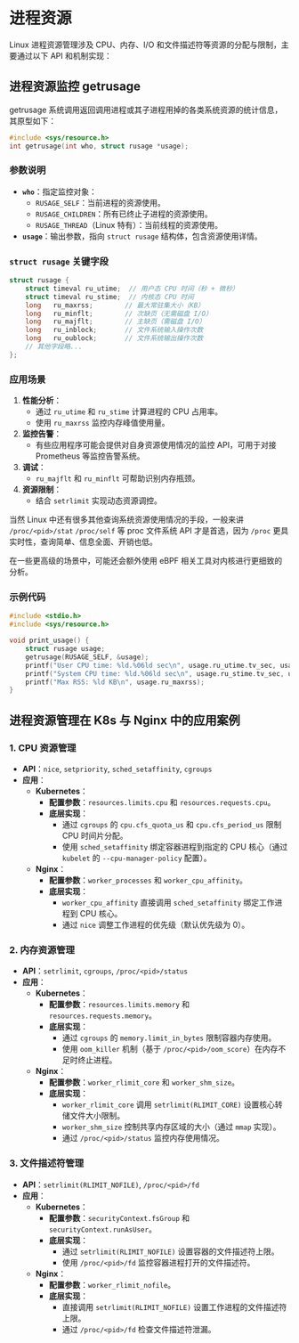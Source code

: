 # 进程资源

Linux 进程资源管理涉及 CPU、内存、I/O 和文件描述符等资源的分配与限制，主要通过以下 API 和机制实现：

## 进程资源监控 getrusage

getrusage 系统调用返回调用进程或其子进程用掉的各类系统资源的统计信息，其原型如下：

```c
#include <sys/resource.h>
int getrusage(int who, struct rusage *usage);
```

### 参数说明

- **`who`**：指定监控对象：
  - `RUSAGE_SELF`：当前进程的资源使用。
  - `RUSAGE_CHILDREN`：所有已终止子进程的资源使用。
  - `RUSAGE_THREAD`（Linux 特有）：当前线程的资源使用。
- **`usage`**：输出参数，指向 `struct rusage` 结构体，包含资源使用详情。

### `struct rusage` 关键字段

```c
struct rusage {
    struct timeval ru_utime;  // 用户态 CPU 时间（秒 + 微秒）
    struct timeval ru_stime;  // 内核态 CPU 时间
    long   ru_maxrss;        // 最大常驻集大小（KB）
    long   ru_minflt;        // 次缺页（无需磁盘 I/O）
    long   ru_majflt;        // 主缺页（需磁盘 I/O）
    long   ru_inblock;       // 文件系统输入操作次数
    long   ru_oublock;       // 文件系统输出操作次数
    // 其他字段略...
};
```

### 应用场景

1. **性能分析**：
   - 通过 `ru_utime` 和 `ru_stime` 计算进程的 CPU 占用率。
   - 使用 `ru_maxrss` 监控内存峰值使用量。
2. **监控告警**：
   - 有些应用程序可能会提供对自身资源使用情况的监控 API，可用于对接 Prometheus 等监控告警系统。
3. **调试**：
   - `ru_majflt` 和 `ru_minflt` 可帮助识别内存瓶颈。
4. **资源限制**：
   - 结合 `setrlimit` 实现动态资源调控。

当然 Linux 中还有很多其他查询系统资源使用情况的手段，一般来讲 `/proc/<pid>/stat` `/proc/self`
等 proc 文件系统 API 才是首选，因为 `/proc` 更具实时性，查询简单、信息全面、开销也低。

在一些更高级的场景中，可能还会额外使用 eBPF 相关工具对内核进行更细致的分析。

### 示例代码

```c
#include <stdio.h>
#include <sys/resource.h>

void print_usage() {
    struct rusage usage;
    getrusage(RUSAGE_SELF, &usage);
    printf("User CPU time: %ld.%06ld sec\n", usage.ru_utime.tv_sec, usage.ru_utime.tv_usec);
    printf("System CPU time: %ld.%06ld sec\n", usage.ru_stime.tv_sec, usage.ru_stime.tv_usec);
    printf("Max RSS: %ld KB\n", usage.ru_maxrss);
}
```

## 进程资源管理在 K8s 与 Nginx 中的应用案例

### 1. CPU 资源管理

- **API**：`nice`, `setpriority`, `sched_setaffinity`, `cgroups`
- **应用**：
  - **Kubernetes**：
    - **配置参数**：`resources.limits.cpu` 和 `resources.requests.cpu`。
    - **底层实现**：
      - 通过 `cgroups` 的 `cpu.cfs_quota_us` 和 `cpu.cfs_period_us` 限制 CPU 时间片分配。
      - 使用 `sched_setaffinity` 绑定容器进程到指定的 CPU 核心（通过 `kubelet` 的
        `--cpu-manager-policy` 配置）。
  - **Nginx**：
    - **配置参数**：`worker_processes` 和 `worker_cpu_affinity`。
    - **底层实现**：
      - `worker_cpu_affinity` 直接调用 `sched_setaffinity` 绑定工作进程到 CPU 核心。
      - 通过 `nice` 调整工作进程的优先级（默认优先级为 0）。

### 2. 内存资源管理

- **API**：`setrlimit`, `cgroups`, `/proc/<pid>/status`
- **应用**：
  - **Kubernetes**：
    - **配置参数**：`resources.limits.memory` 和 `resources.requests.memory`。
    - **底层实现**：
      - 通过 `cgroups` 的 `memory.limit_in_bytes` 限制容器内存使用。
      - 使用 `oom_killer` 机制（基于 `/proc/<pid>/oom_score`）在内存不足时终止进程。
  - **Nginx**：
    - **配置参数**：`worker_rlimit_core` 和 `worker_shm_size`。
    - **底层实现**：
      - `worker_rlimit_core` 调用 `setrlimit(RLIMIT_CORE)` 设置核心转储文件大小限制。
      - `worker_shm_size` 控制共享内存区域的大小（通过 `mmap` 实现）。
      - 通过 `/proc/<pid>/status` 监控内存使用情况。

### 3. 文件描述符管理

- **API**：`setrlimit(RLIMIT_NOFILE)`, `/proc/<pid>/fd`
- **应用**：
  - **Kubernetes**：
    - **配置参数**：`securityContext.fsGroup` 和 `securityContext.runAsUser`。
    - **底层实现**：
      - 通过 `setrlimit(RLIMIT_NOFILE)` 设置容器的文件描述符上限。
      - 使用 `/proc/<pid>/fd` 监控容器进程打开的文件描述符。
  - **Nginx**：
    - **配置参数**：`worker_rlimit_nofile`。
    - **底层实现**：
      - 直接调用 `setrlimit(RLIMIT_NOFILE)` 设置工作进程的文件描述符上限。
      - 通过 `/proc/<pid>/fd` 检查文件描述符泄漏。
